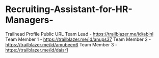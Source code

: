 # Recruiting-Assistant-for-HR-Managers-
Trailhead Profile Public URL
Team Lead - https://trailblazer.me/id/abinl
Team Member 1 - https://trailblazer.me/id/anups37
Team Member 2 - https://trailblazer.me/id/amubeen6
Team Member 3 - https://trailblazer.me/id/daisr1
